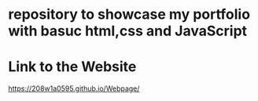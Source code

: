 # repository to showcase my portfolio with basuc html,css and JavaScript
# Link to the Website
https://208w1a0595.github.io/Webpage/
